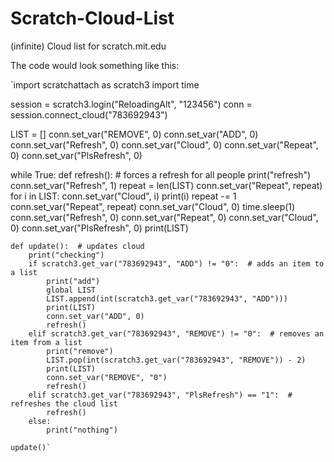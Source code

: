 # Scratch-Cloud-List
(infinite) Cloud list for scratch.mit.edu


The code would look something like this:

`import scratchattach as scratch3
import time

session = scratch3.login("ReloadingAlt", "123456")
conn = session.connect_cloud("783692943")

LIST = []
conn.set_var("REMOVE", 0)
conn.set_var("ADD", 0)
conn.set_var("Refresh", 0)
conn.set_var("Cloud", 0)
conn.set_var("Repeat", 0)
conn.set_var("PlsRefresh", 0)

while True:
    def refresh():  # forces a refresh for all people
        print("refresh")
        conn.set_var("Refresh", 1)
        repeat = len(LIST)
        conn.set_var("Repeat", repeat)
        for i in LIST:
            conn.set_var("Cloud", i)
            print(i)
            repeat -= 1
            conn.set_var("Repeat", repeat)
            conn.set_var("Cloud", 0)
        time.sleep(1)
        conn.set_var("Refresh", 0)
        conn.set_var("Repeat", 0)
        conn.set_var("Cloud", 0)
        conn.set_var("PlsRefresh", 0)
        print(LIST)

    def update():  # updates cloud
        print("checking")
        if scratch3.get_var("783692943", "ADD") != "0":  # adds an item to a list
            print("add")
            global LIST
            LIST.append(int(scratch3.get_var("783692943", "ADD")))
            print(LIST)
            conn.set_var("ADD", 0)
            refresh()
        elif scratch3.get_var("783692943", "REMOVE") != "0":  # removes an item from a list
            print("remove")
            LIST.pop(int(scratch3.get_var("783692943", "REMOVE")) - 2)
            print(LIST)
            conn.set_var("REMOVE", "0")
            refresh()
        elif scratch3.get_var("783692943", "PlsRefresh") == "1":  # refreshes the cloud list
            refresh()
        else:
            print("nothing")

    update()`
